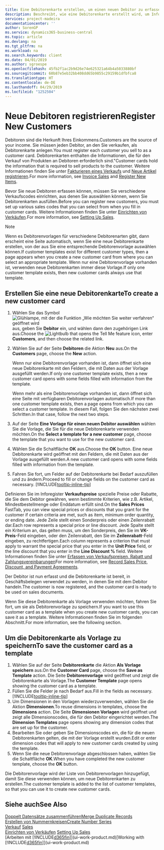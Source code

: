 ```yaml
---
title: Eine Debitorenkarte erstellen, um einen neuen Debitor zu erfassen | Microsoft Docs
description: Beschreibt, wie eine Debitorenkarte erstellt wird, um Informationen zu jedem neuen Debitor oder Clients zu erfassen, an die Sie verkaufen.
services: project-madeira
documentationcenter: ''
author: SorenGP
ms.service: dynamics365-business-central
ms.topic: article
ms.devlang: na
ms.tgt_pltfrm: na
ms.workload: na
ms.search.keywords: client
ms.date: 04/01/2019
ms.author: sgroespe
ms.openlocfilehash: 45fb2f1ac2b9d26e74e625321a64b4a5033880bf
ms.sourcegitcommit: 60b87e5eb32bb408dd65b9855c29159b1dfbfca8
ms.translationtype: HT
ms.contentlocale: de-DE
ms.lasthandoff: 04/29/2019
ms.locfileid: "1252504"
---
```

# <a name="register-new-customers"></a><span data-ttu-id="53cbe-103">Neue Debitoren registrieren</span><span class="sxs-lookup"><span data-stu-id="53cbe-103">Register New Customers</span></span>
<span data-ttu-id="53cbe-104">Debitoren sind die Herkunft Ihres Einkommens.</span><span class="sxs-lookup"><span data-stu-id="53cbe-104">Customers are the source of your income.</span></span> <span data-ttu-id="53cbe-105">Sie müssen jeden Debitor, an den Sie verkaufen, als Debitorenkarte anlegen.</span><span class="sxs-lookup"><span data-stu-id="53cbe-105">You must register each customer you sell to as a customer card.</span></span> <span data-ttu-id="53cbe-106">Debitorenkarten enthalten die Informationen, die für den Verkauf von Produkten an Debitoren erforderlich sind."</span><span class="sxs-lookup"><span data-stu-id="53cbe-106">Customer cards hold the information that is required to sell products to the customer.</span></span> <span data-ttu-id="53cbe-107">Weitere Informationen finden Sie unter [Fakturieren eines Verkaufs](sales-how-invoice-sales.md) und [Neue Artikel registrieren](inventory-how-register-new-items.md).</span><span class="sxs-lookup"><span data-stu-id="53cbe-107">For more information, see [Invoice Sales](sales-how-invoice-sales.md) and [Register New Items](inventory-how-register-new-items.md).</span></span>  

<span data-ttu-id="53cbe-108">Bevor Sie neue Debitoren erfassen können, müssen Sie verschiedene Verkaufscodes einrichten, aus denen Sie auswählen können, wenn Sie Debitorenkarten ausfüllen.</span><span class="sxs-lookup"><span data-stu-id="53cbe-108">Before you can register new customers, you must set up various sales codes that you can select from when you fill in customer cards.</span></span> <span data-ttu-id="53cbe-109">Weitere Informationen finden Sie unter [Einrichten von Verkäufen](sales-setup-sales.md).</span><span class="sxs-lookup"><span data-stu-id="53cbe-109">For more information, see [Setting Up Sales](sales-setup-sales.md).</span></span>

> [!NOTE]  
>   <span data-ttu-id="53cbe-110">Wenn es Debitorenvorlagen für verschiedene Debitorenarten gibt, dann erscheint eine Seite automatisch, wenn Sie eine neue Debitorenkarte erstellen, von der aus Sie eine entsprechende Debitorenvorlage auswählen können.</span><span class="sxs-lookup"><span data-stu-id="53cbe-110">If customer templates exist for different customer types, then a page appears when you create a new customer card from where you can select an appropriate template.</span></span> <span data-ttu-id="53cbe-111">Wenn nur eine Debitorenvorlage vorhanden ist, verwenden neue Debitorenkarten immer diese Vorlage.</span><span class="sxs-lookup"><span data-stu-id="53cbe-111">If only one customer template exists, then new customer cards always use that template.</span></span>

## <a name="to-create-a-new-customer-card"></a><span data-ttu-id="53cbe-112">Erstellen Sie eine neue Debitorenkarte</span><span class="sxs-lookup"><span data-stu-id="53cbe-112">To create a new customer card</span></span>
1. <span data-ttu-id="53cbe-113">Wählen Sie das Symbol ![Glühlampe, mit der die Funktion „Wie möchten Sie weiter verfahren“ geöffnet wird](media/ui-search/search_small.png "Wie möchten Sie weiter verfahren?") aus, geben Sie **Debitor** ein, und wählen dann den zugehörigen Link aus.</span><span class="sxs-lookup"><span data-stu-id="53cbe-113">Choose the ![Lightbulb that opens the Tell Me feature](media/ui-search/search_small.png "Tell me what you want to do") icon, enter **Customers**, and then choose the related link.</span></span>  
2. <span data-ttu-id="53cbe-114">Wählen Sie auf der Seite **Debitoren** die Aktion **Neu** aus.</span><span class="sxs-lookup"><span data-stu-id="53cbe-114">On the **Customers** page, choose the **New** action.</span></span>

    <span data-ttu-id="53cbe-115">Wenn nur eine Debitorenvorlage vorhanden ist, dann öffnet sich eine neue Debitorenkarte mit den Feldern, die mit Daten aus der Vorlage ausgefüllt werden.</span><span class="sxs-lookup"><span data-stu-id="53cbe-115">If only one customer template exists, then a new customer card opens with some fields filled with information from the template.</span></span>

    <span data-ttu-id="53cbe-116">Wenn mehr als eine Debitorenvorlage vorhanden ist, dann öffnet sich eine Seite mit verfügbaren Debitorenvorlagen automatisch.</span><span class="sxs-lookup"><span data-stu-id="53cbe-116">If more than one customer template exists, then a page opens from which you can select a customer template.</span></span> <span data-ttu-id="53cbe-117">In diesem Fall, folgen Sie den nächsten zwei Schritten.</span><span class="sxs-lookup"><span data-stu-id="53cbe-117">In that case, follow the next two steps.</span></span>
3. <span data-ttu-id="53cbe-118">Auf der Seite **Eine Vorlage für einen neuen Debitor auswählen** wählen Sie die Vorlage, die Sie für die neue Debitorenkarte verwenden möchten.</span><span class="sxs-lookup"><span data-stu-id="53cbe-118">On the **Select a template for a new customer** page, choose the template that you want to use for the new customer card.</span></span>
4. <span data-ttu-id="53cbe-119">Wählen Sie die Schaltfläche **OK** aus.</span><span class="sxs-lookup"><span data-stu-id="53cbe-119">Choose the **OK** button.</span></span> <span data-ttu-id="53cbe-120">Eine neue Debitorenkarte wird geöffnet mit den Feldern, die mit Daten aus der Vorlage ausgefüllt werden.</span><span class="sxs-lookup"><span data-stu-id="53cbe-120">A new customer card opens with some fields filled with information from the template.</span></span>  
5. <span data-ttu-id="53cbe-121">Fahren Sie fort, um Felder auf der Debitorenkarte bei Bedarf auszufüllen und zu ändern.</span><span class="sxs-lookup"><span data-stu-id="53cbe-121">Proceed to fill or change fields on the customer card as necessary.</span></span> [!INCLUDE[tooltip-inline-tip](includes/tooltip-inline-tip_md.md)]

<span data-ttu-id="53cbe-122">Definieren Sie im Inforegister **Verkaufspreise** spezielle Preise oder Rabatte, die Sie dem Debitor gewähren, wenn bestimmte Kriterien, wie z.B. Artikel, Mindestbestellmenge oder Enddatum erfüllt sind.</span><span class="sxs-lookup"><span data-stu-id="53cbe-122">On the **Sales Prices** FastTab, you can view special prices or discounts that you grant for the customer if certain criteria are met, such as item, minimum order quantity, or ending date.</span></span> <span data-ttu-id="53cbe-123">Jede Zeile stellt einen Sonderpreis oder einen Zeilenrabatt dar.</span><span class="sxs-lookup"><span data-stu-id="53cbe-123">Each row represents a special price or line discount.</span></span> <span data-ttu-id="53cbe-124">Jede Spalte stellt ein Kriterium an, das gelten muss, um den Sonderpreis, den Sie im **VK-Preis**-Feld eingeben, oder den Zeilenrabatt, den Sie im **Zeilenrabatt**-Feld eingeben, zu rechtfertigen.</span><span class="sxs-lookup"><span data-stu-id="53cbe-124">Each column represents a criterion that must apply to warrant the special price that you enter in the **Unit Price** field, or the line discount that you enter in the **Line Discount %** field.</span></span> <span data-ttu-id="53cbe-125">Weitere Informationen finden Sie unter [Erfassen von Verkaufspreisen, Rabatt und Zahlungsvereinbarungen](sales-how-record-sales-price-discount-payment-agreements.md)</span><span class="sxs-lookup"><span data-stu-id="53cbe-125">For more information, see [Record Sales Price, Discount, and Payment Agreements](sales-how-record-sales-price-discount-payment-agreements.md).</span></span>

<span data-ttu-id="53cbe-126">Der Debitor ist nun erfasst und die Debitorenkarte ist bereit, in Geschäftsbelegen verwendet zu werden, in denen Sie mit dem Debitor handeln.</span><span class="sxs-lookup"><span data-stu-id="53cbe-126">The customer is now registered, and the customer card is ready to be used on sales documents.</span></span>

<span data-ttu-id="53cbe-127">Wenn Sie diese Debitorenkarte als Vorlage verwenden möchten, fahren Sie fort, um sie als Debitorenvorlage zu speichern.</span><span class="sxs-lookup"><span data-stu-id="53cbe-127">If you want to use this customer card as a template when you create new customer cards, you can save it as a template.</span></span> <span data-ttu-id="53cbe-128">Weitere Informationen finden Sie im folgenden Abschnitt.</span><span class="sxs-lookup"><span data-stu-id="53cbe-128">For more information, see the following section.</span></span>

## <a name="to-save-the-customer-card-as-a-template"></a><span data-ttu-id="53cbe-129">Um die Debitorenkarte als Vorlage zu speichern</span><span class="sxs-lookup"><span data-stu-id="53cbe-129">To save the customer card as a template</span></span>
1. <span data-ttu-id="53cbe-130">Wählen Sie auf der Seite **Debitorenkarte** die Aktion **Als Vorlage speichern** aus.</span><span class="sxs-lookup"><span data-stu-id="53cbe-130">On the **Customer Card** page, choose the **Save as Template** action.</span></span> <span data-ttu-id="53cbe-131">Die Seite **Debitorenvorlage** wird geöffnet und zeigt die Debitorenkarte als Vorlage.</span><span class="sxs-lookup"><span data-stu-id="53cbe-131">The **Customer Template** page opens showing the customer card as a template.</span></span>
2. <span data-ttu-id="53cbe-132">Füllen Sie die Felder je nach Bedarf aus.</span><span class="sxs-lookup"><span data-stu-id="53cbe-132">Fill in the fields as necessary.</span></span> [!INCLUDE[tooltip-inline-tip](includes/tooltip-inline-tip_md.md)]
3. <span data-ttu-id="53cbe-133">Um Dimensionen in den Vorlagen wiederzuverwenden, wählen Sie die Aktion **Dimensionen**.</span><span class="sxs-lookup"><span data-stu-id="53cbe-133">To reuse dimensions in templates, choose the **Dimensions** action.</span></span> <span data-ttu-id="53cbe-134">Die Seite **Dimensionen Vorlagen** wird geöffnet und zeigt alle Dimensionscodes, die für den Debitor eingerichtet werden.</span><span class="sxs-lookup"><span data-stu-id="53cbe-134">The **Dimension Templates** page opens showing any dimension codes that are set up for the customer.</span></span>
4. <span data-ttu-id="53cbe-135">Bearbeiten Sie oder geben Sie Dimensionscodes ein, die für die neuen Debitorenkarten gelten, die mit der Vorlage erstellt wurden.</span><span class="sxs-lookup"><span data-stu-id="53cbe-135">Edit or enter dimension codes that will apply to new customer cards created by using the template.</span></span>  
5. <span data-ttu-id="53cbe-136">Wenn Sie die neue Debitorenvorlage abgeschlossen haben, wählen Sie die Schaltfläche **OK**.</span><span class="sxs-lookup"><span data-stu-id="53cbe-136">When you have completed the new customer template, choose the **OK** button.</span></span>

<span data-ttu-id="53cbe-137">Die Debitorenvorlage wird der Liste von Debitorenvorlagen hinzugefügt, damit Sie diese verwenden können, um neue Debitorenkarten zu erstellen.</span><span class="sxs-lookup"><span data-stu-id="53cbe-137">The customer template is added to the list of customer templates, so that you can use it to create new customer cards.</span></span>

## <a name="see-also"></a><span data-ttu-id="53cbe-138">Siehe auch</span><span class="sxs-lookup"><span data-stu-id="53cbe-138">See Also</span></span>
[<span data-ttu-id="53cbe-139">Doppelt Datensätze zusammenführen</span><span class="sxs-lookup"><span data-stu-id="53cbe-139">Merge Duplicate Records</span></span>](sales-how-merge-duplicate-records.md)  
[<span data-ttu-id="53cbe-140">Erstellen von Nummernkreisen</span><span class="sxs-lookup"><span data-stu-id="53cbe-140">Create Number Series</span></span>](ui-create-number-series.md)  
<span data-ttu-id="53cbe-141">[Verkauf](sales-manage-sales.md)  </span><span class="sxs-lookup"><span data-stu-id="53cbe-141">[Sales](sales-manage-sales.md)  </span></span>  
<span data-ttu-id="53cbe-142">[Einrichten von Verkäufen](sales-setup-sales.md)  </span><span class="sxs-lookup"><span data-stu-id="53cbe-142">[Setting Up Sales](sales-setup-sales.md)  </span></span>  
<span data-ttu-id="53cbe-143">[Arbeiten mit [!INCLUDE[d365fin](includes/d365fin_md.md)]](ui-work-product.md)</span><span class="sxs-lookup"><span data-stu-id="53cbe-143">[Working with [!INCLUDE[d365fin](includes/d365fin_md.md)]](ui-work-product.md)</span></span>
